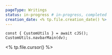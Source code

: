 ```yaml
---
pageType: Writings
status: in-progress # in-progress, completed
creation_date: <% tp.file.creation_date() %>
---
```

```dataviewjs
const { CustomUtils } = await cJS();
CustomUtils.navbarMain(dv);
```
<% tp.file.cursor() %>
